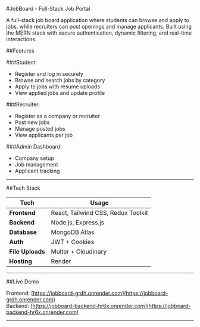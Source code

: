 #JobBoard - Full-Stack Job Portal

A full-stack job board application where students can browse and apply to jobs, while recruiters can post openings and manage applicants. Built using the MERN stack with secure authentication, dynamic filtering, and real-time interactions.

##Features

###Student:
- Register and log in securely
- Browse and search jobs by category
- Apply to jobs with resume uploads
- View applied jobs and update profile

###Recruiter:
- Register as a company or recruiter
- Post new jobs
- Manage posted jobs
- View applicants per job

###Admin Dashboard:
- Company setup
- Job management
- Applicant tracking

---

##Tech Stack

| Tech          | Usage                          |
|---------------|---------------------------------|
| **Frontend**  | React, Tailwind CSS, Redux Toolkit |
| **Backend**   | Node.js, Express.js             |
| **Database**  | MongoDB Atlas                   |
| **Auth**      | JWT + Cookies                   |
| **File Uploads** | Multer + Cloudinary         |
| **Hosting**   | Render                          |

---

##Live Demo

Frontend: [https://jobboard-grdh.onrender.com](https://jobboard-grdh.onrender.com)  
Backend: [https://jobboard-backend-hr6x.onrender.com](https://jobboard-backend-hr6x.onrender.com)

---


